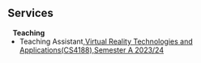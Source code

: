 ## Services

<h4 style="margin:0 10px 0;">Teaching</h4>

<ul style="margin:0 0 5px;">
  <li>Teaching Assistant,<a href="https://www.cityu.edu.hk/catalogue/ug/current/course/CS4188.htm"><autocolor>Virtual Reality Technologies and Applications(CS4188),Semester A 2023/24</autocolor></a></li>
</ul>

<!--<h4 style="margin:0 10px 0;">Journal Reviewers</h4>

<ul style="margin:0 0 20px;">
  <li><a href="https://www.computer.org/csdl/journal/tp"><autocolor>IEEE Transactions on Pattern Analysis and Machine Intelligence (TPAMI)</autocolor></a></li>
  <li><a href="https://www.springer.com/journal/11263"><autocolor>International Journal of Computer Vision (IJCV)</autocolor></a></li>
</ul>-->
